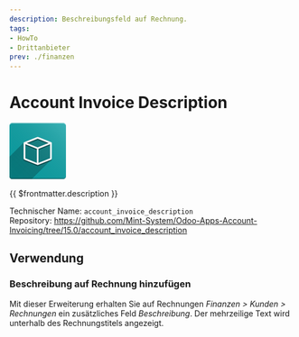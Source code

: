 ```yaml
---
description: Beschreibungsfeld auf Rechnung.
tags:
- HowTo
- Drittanbieter
prev: ./finanzen
---
```

# Account Invoice Description
![icon_oms_box](assets/icon_oms_box.png)

{{ $frontmatter.description }}

Technischer Name: `account_invoice_description`\
Repository: <https://github.com/Mint-System/Odoo-Apps-Account-Invoicing/tree/15.0/account_invoice_description>

## Verwendung

### Beschreibung auf Rechnung hinzufügen

Mit dieser Erweiterung erhalten Sie auf Rechnungen *Finanzen > Kunden > Rechnungen* ein zusätzliches Feld *Beschreibung*. Der mehrzeilige Text wird unterhalb des Rechnungstitels angezeigt.